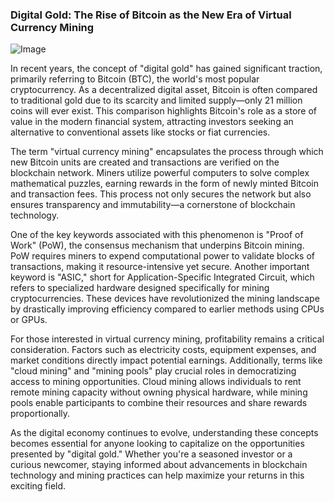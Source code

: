 ### Digital Gold: The Rise of Bitcoin as the New Era of Virtual Currency Mining

![Image](https://github.com/user-attachments/assets/31692037-0104-4703-abd1-696b6a7dd41b)

In recent years, the concept of "digital gold" has gained significant traction, primarily referring to Bitcoin (BTC), the world's most popular cryptocurrency. As a decentralized digital asset, Bitcoin is often compared to traditional gold due to its scarcity and limited supply—only 21 million coins will ever exist. This comparison highlights Bitcoin's role as a store of value in the modern financial system, attracting investors seeking an alternative to conventional assets like stocks or fiat currencies.

The term "virtual currency mining" encapsulates the process through which new Bitcoin units are created and transactions are verified on the blockchain network. Miners utilize powerful computers to solve complex mathematical puzzles, earning rewards in the form of newly minted Bitcoin and transaction fees. This process not only secures the network but also ensures transparency and immutability—a cornerstone of blockchain technology.

One of the key keywords associated with this phenomenon is "Proof of Work" (PoW), the consensus mechanism that underpins Bitcoin mining. PoW requires miners to expend computational power to validate blocks of transactions, making it resource-intensive yet secure. Another important keyword is "ASIC," short for Application-Specific Integrated Circuit, which refers to specialized hardware designed specifically for mining cryptocurrencies. These devices have revolutionized the mining landscape by drastically improving efficiency compared to earlier methods using CPUs or GPUs.

For those interested in virtual currency mining, profitability remains a critical consideration. Factors such as electricity costs, equipment expenses, and market conditions directly impact potential earnings. Additionally, terms like "cloud mining" and "mining pools" play crucial roles in democratizing access to mining opportunities. Cloud mining allows individuals to rent remote mining capacity without owning physical hardware, while mining pools enable participants to combine their resources and share rewards proportionally.

As the digital economy continues to evolve, understanding these concepts becomes essential for anyone looking to capitalize on the opportunities presented by "digital gold." Whether you're a seasoned investor or a curious newcomer, staying informed about advancements in blockchain technology and mining practices can help maximize your returns in this exciting field.
